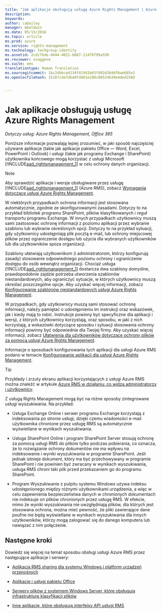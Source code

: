 ```yaml
---
title: "Jak aplikacje obsługują usługę Azure Rights Management | Azure RMS"
description: 
keywords: 
author: cabailey
manager: mbaldwin
ms.date: 05/13/2016
ms.topic: article
ms.prod: azure
ms.service: rights-management
ms.technology: techgroup-identity
ms.assetid: 2cdc7bde-4044-4021-b887-11476f99afd9
ms.reviewer: esaggese
ms.suite: ems
translationtype: Human Translation
ms.sourcegitcommit: 16c2dbbce4234f41941bd3fd92d264df0ae685e2
ms.openlocfilehash: 15167c4e7dbe0fd401e198c80524b39e4ded250d


---
```


# Jak aplikacje obsługują usługę Azure Rights Management

*Dotyczy usług: Azure Rights Management, Office 365*

Poniższe informacje pozwalają lepiej zrozumieć, w jaki sposób najczęściej używane aplikacje (takie jak aplikacje pakietu Office — Word, Excel, PowerPoint i Outlook) i usługi (takie jak programy Exchange i SharePoint) użytkownika końcowego mogą korzystać z usługi Microsoft [!INCLUDE[aad_rightsmanagement_1](../includes/aad_rightsmanagement_1_md.md)] w celu ochrony danych organizacji. 
> [!NOTE]
> Aby sprawdzić aplikacje i wersje obsługiwane przez usługę [!INCLUDE[aad_rightsmanagement_1](../includes/aad_rightsmanagement_1_md.md)] (Azure RMS), zobacz [Wymagania dotyczące usługi Azure Rights Management](../get-started/requirements-azure-rms.md).

W niektórych przypadkach ochrona informacji jest stosowana automatycznie, zgodnie ze skonfigurowanymi zasadami. Dotyczy to na przykład bibliotek programu SharePoint, plików klasyfikowanych i reguł transportu programu Exchange. W innych przypadkach użytkownicy muszą sami zastosować ochronę informacji z poziomu aplikacji przez wybranie szablonu lub wybranie określonych opcji. Dotyczy to na przykład sytuacji, gdy użytkownicy udostępniają plik pocztą e-mail, lub ochrony miejscowej plików przez ograniczenie dostępu lub użycia dla wybranych użytkowników lub dla użytkowników spoza organizacji.

Szablony ułatwiają użytkownikom (i administratorom, którzy konfigurują zasady) stosowanie odpowiedniego poziomu ochrony i ograniczenie dostępu do osób wewnątrz organizacji. Chociaż usługa [!INCLUDE[aad_rightsmanagement_1](../includes/aad_rightsmanagement_1_md.md)] dostarcza dwa szablony domyślne, prawdopodobnie zajdzie potrzeba utworzenia szablonów niestandardowych, aby ograniczyć sytuacje, w których użytkownicy muszą określać poszczególne opcje. Aby uzyskać więcej informacji, zobacz [Konfigurowanie szablonów niestandardowych usługi Azure Rights Management](../deploy-use/configure-custom-templates.md).

W przypadkach, gdy użytkownicy muszą sami stosować ochronę informacji, należy pamiętać o udostępnieniu im instrukcji oraz wskazówek, jak i kiedy mają to robić. Instrukcje powinny być specyficzne dla aplikacji i wersji, z których użytkownicy korzystają, oraz sposobu, w jaki z nich korzystają, a wskazówki dotyczące sposobu i sytuacji stosowania ochrony informacji powinny być odpowiednie dla Twojej firmy. Aby uzyskać więcej informacji, zobacz [Ułatwienia dla użytkowników dotyczące ochrony plików za pomocą usługi Azure Rights Management](../deploy-use/help-users.md).

Informacje o sposobach konfigurowania tych aplikacji dla usługi Azure RMS podano w temacie [Konfigurowanie aplikacji dla usługi Azure Rights Management](../deploy-use/configure-applications.md).

> [!TIP]
> Przykłady i zrzuty ekranu aplikacji korzystających z usługi Azure RMS można znaleźć w artykule [Azure RMS w działaniu: co widzą administratorzy i użytkownicy](what-admins-users-see.md).

Z usługą Rights Management mogą być na różne sposoby zintegrowane usługi wyszukiwania. Na przykład: 

- Usługa Exchange Online i serwer programu Exchange korzystają z indeksowania po stronie usługi, dzięki czemu wiadomości e-mail użytkownika chronione przez usługę RMS są automatycznie wyświetlane w wynikach wyszukiwania. 

- Usługa SharePoint Online i program SharePoint Server stosują ochronę za pomocą usługi RMS do plików tylko podczas pobierania, co oznacza, że to rozwiązanie ochrony dokumentów nie ma wpływu na indeksowanie i wyniki wyszukiwania w programie SharePoint. Jeśli jednak istnieje dokument, który ma być przechowywany w programie SharePoint i nie powinien być zwracany w wynikach wyszukiwania, usługa RMS chroni taki plik przed przekazaniem go do programu SharePoint.

- Program Wyszukiwanie z pulpitu systemu Windows używa indeksu udostępnionego między różnymi użytkownikami urządzenia, a więc w celu zapewnienia bezpieczeństwa danych w chronionych dokumentach nie indeksuje on plików chronionych przez usługę RMS. W efekcie, mimo że wyniki wyszukiwania nie uwzględniają plików, dla których jest stosowana ochrona, można mieć pewność, że pliki zawierające dane poufne nie będą wyświetlane w wynikach wyszukiwania dla innych użytkowników, którzy mogą zalogować się do danego komputera lub nawiązać z nim połączenie. 



## Następne kroki

Dowiedz się więcej na temat sposobu obsługi usługi Azure RMS przez następujące aplikacje i serwery:

-   [Aplikacja RMS sharing dla systemu Windows i platform urządzeń przenośnych](sharing-app-support.md)

-   [Aplikacje i usługi pakietu Office](office-apps-services-support.md)

-   [Serwery plików z systemem Windows Server, które obsługują infrastrukturę klasyfikacji plików](file-server-support.md)

-   [Inne aplikacje, które obsługują interfejsy API usługi RMS](api-support.md)




<!--HONumber=Jun16_HO4-->


